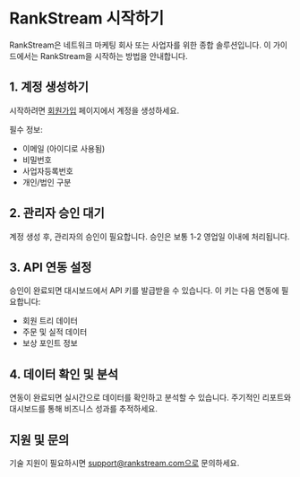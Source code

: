 # RankStream 시작하기

RankStream은 네트워크 마케팅 회사 또는 사업자를 위한 종합 솔루션입니다. 이 가이드에서는 RankStream을 시작하는 방법을 안내합니다.

## 1. 계정 생성하기

시작하려면 [회원가입](/signup) 페이지에서 계정을 생성하세요.

필수 정보:

- 이메일 (아이디로 사용됨)
- 비밀번호
- 사업자등록번호
- 개인/법인 구분

## 2. 관리자 승인 대기

계정 생성 후, 관리자의 승인이 필요합니다. 승인은 보통 1-2 영업일 이내에 처리됩니다.

## 3. API 연동 설정

승인이 완료되면 대시보드에서 API 키를 발급받을 수 있습니다. 이 키는 다음 연동에 필요합니다:

- 회원 트리 데이터
- 주문 및 실적 데이터
- 보상 포인트 정보

## 4. 데이터 확인 및 분석

연동이 완료되면 실시간으로 데이터를 확인하고 분석할 수 있습니다. 주기적인 리포트와 대시보드를 통해 비즈니스 성과를 추적하세요.

## 지원 및 문의

기술 지원이 필요하시면 support@rankstream.com으로 문의하세요. 
